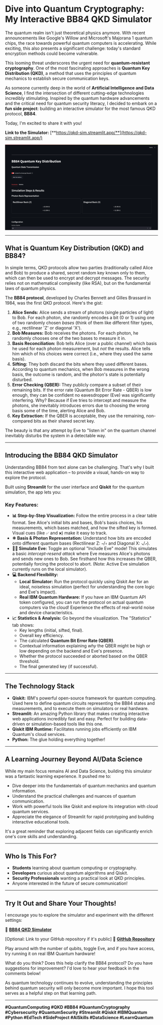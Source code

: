 # Dive into Quantum Cryptography: My Interactive BB84 QKD Simulator

The quantum realm isn't just theoretical physics anymore. With recent announcements like Google's Willow and Microsoft's Majorana 1 quantum chips, the race towards powerful quantum computers is accelerating. While exciting, this also presents a significant challenge: today's standard encryption methods could become vulnerable.

This looming threat underscores the urgent need for **quantum-resistant cryptography**. One of the most fascinating approaches is **Quantum Key Distribution (QKD)**, a method that uses the principles of quantum mechanics to establish secure communication keys.

As someone currently deep in the world of **Artificial Intelligence and Data Science**, I find the intersection of different cutting-edge technologies incredibly stimulating. Inspired by the quantum hardware advancements and the critical need for quantum security literacy, I decided to embark on a **fun side project**: building an interactive simulator for the most famous QKD protocol, **BB84**.

Today, I'm excited to share it with you!

**Link to the Simulator:** [**https://qkd-sim.streamlit.app/**](https://qkd-sim.streamlit.app/)

[![QKD Simulation](/content/images/qkd-screenshot.png)](https://qkd-sim.streamlit.app/) <!-- Make sure this path is correct for your blog -->

---

## What is Quantum Key Distribution (QKD) and BB84?

In simple terms, QKD protocols allow two parties (traditionally called Alice and Bob) to produce a shared, secret random key known only to them, which can then be used to encrypt and decrypt messages. The security relies not on mathematical complexity (like RSA), but on the fundamental laws of quantum physics.

The **BB84 protocol**, developed by Charles Bennett and Gilles Brassard in 1984, was the first QKD protocol. Here's the gist:

1.  **Alice Sends:** Alice sends a stream of photons (single particles of light) to Bob. For each photon, she randomly encodes a bit (0 or 1) using one of two randomly chosen *bases* (think of them like different filter types, e.g., rectilinear 'Z' or diagonal 'X').
2.  **Bob Measures:** Bob receives the photons. For each photon, he randomly chooses one of the two bases to measure it in.
3.  **Basis Reconciliation:** Bob tells Alice (over a public channel) which basis he used for each photon measurement, but *not* the results. Alice tells him which of his choices were correct (i.e., where they used the same basis).
4.  **Sifting:** They both discard the bits where they used different bases. According to quantum mechanics, when Bob measures in the wrong basis, the outcome is random, and the photon's state is potentially disturbed.
5.  **Error Checking (QBER):** They publicly compare a subset of their remaining bits. If the error rate (Quantum Bit Error Rate - QBER) is low enough, they can be confident no eavesdropper (Eve) was significantly interfering. Why? Because if Eve tries to intercept and measure the photons, she inevitably introduces errors due to choosing the wrong basis some of the time, alerting Alice and Bob.
6.  **Key Extraction:** If the QBER is acceptable, they use the remaining, non-compared bits as their shared secret key.

The beauty is that any attempt by Eve to "listen in" on the quantum channel inevitably disturbs the system in a detectable way.

---

## Introducing the BB84 QKD Simulator

Understanding BB84 from text alone can be challenging. That's why I built this interactive web application – to provide a visual, hands-on way to explore the protocol.

Built using **Streamlit** for the user interface and **Qiskit** for the quantum simulation, the app lets you:

### Key Features:

*   **📊 Step-by-Step Visualization:** Follow the entire process in a clear table format. See Alice's initial bits and bases, Bob's basis choices, his measurements, which bases matched, and how the sifted key is formed. Visual cues (like `✅` and `❌`) make it easy to track.
*   **⚛️ Basis & Photon Representation:** Understand how bits are encoded onto different quantum bases (Rectilinear Z: `→`/`↑` and Diagonal X: `↘`/`↗`).
*   **🕵️‍♀️ Simulate Eve:** Toggle an optional "Include Eve" mode! This simulates a basic *intercept-resend attack* where Eve measures Alice's photons and sends new ones to Bob. See firsthand how this increases the QBER, potentially forcing the protocol to abort. (Note: Active Eve simulation currently runs on the local simulator).
*   **💻 Backend Flexibility:**
    *   **Local Simulator:** Run the protocol quickly using Qiskit Aer for an ideal, noiseless simulation (perfect for understanding the core logic and Eve's impact).
    *   **Real IBM Quantum Hardware:** If you have an IBM Quantum API token configured, you can run the protocol on actual quantum computers via the cloud! Experience the effects of real-world noise and device characteristics.
*   **📈 Statistics & Analysis:** Go beyond the visualization. The "Statistics" tab shows:
    *   Key lengths (initial, sifted, final).
    *   Overall key efficiency.
    *   The calculated **Quantum Bit Error Rate (QBER)**.
    *   Contextual information explaining *why* the QBER might be high or low depending on the backend and Eve's presence.
    *   Whether the protocol succeeded or aborted based on the QBER threshold.
    *   The final generated key (if successful).

---

## The Technology Stack

*   **Qiskit:** IBM's powerful open-source framework for quantum computing. Used here to define quantum circuits representing the BB84 states and measurements, and to execute them on simulators or real hardware.
*   **Streamlit:** An amazing Python library that makes creating interactive web applications incredibly fast and easy. Perfect for building data-driven or simulation-based tools like this one.
*   **Qiskit IBM Runtime:** Facilitates running jobs efficiently on IBM Quantum's cloud services.
*   **Python:** The glue holding everything together!

---

## A Learning Journey Beyond AI/Data Science

While my main focus remains AI and Data Science, building this simulator was a fantastic learning experience. It pushed me to:

*   Dive deeper into the fundamentals of quantum mechanics and quantum information.
*   Understand the practical challenges and nuances of quantum communication.
*   Work with powerful tools like Qiskit and explore its integration with cloud quantum services.
*   Appreciate the elegance of Streamlit for rapid prototyping and building interactive educational tools.

It's a great reminder that exploring adjacent fields can significantly enrich one's core skills and understanding.

---

## Who Is This For?

*   **Students** learning about quantum computing or cryptography.
*   **Developers** curious about quantum algorithms and Qiskit.
*   **Security Professionals** wanting a practical look at QKD principles.
*   Anyone interested in the future of secure communication!

---

## Try It Out and Share Your Thoughts!

I encourage you to explore the simulator and experiment with the different settings:

🔗 [**BB84 QKD Simulator**](https://qkd-sim.streamlit.app/)

[Optional: Link to your GitHub repository if it's public]
🔗 [**GitHub Repository**](YOUR_GITHUB_REPO_LINK_HERE)

Play around with the number of qubits, toggle Eve, and if you have access, try running it on real IBM Quantum hardware!

What do you think? Does this help clarify the BB84 protocol? Do you have suggestions for improvement? I'd love to hear your feedback in the comments below!

As quantum technology continues to evolve, understanding the principles behind quantum security will only become more important. I hope this tool serves as a helpful step on that learning path.

---

**#QuantumComputing #QKD #BB84 #QuantumCryptography #Cybersecurity #QuantumSecurity #Streamlit #Qiskit #IBMQuantum #Python #EdTech #SideProject #AISkills #DataScience #LearnQuantum**